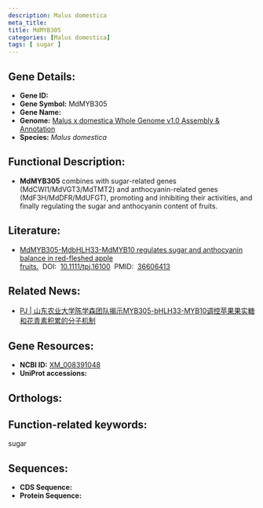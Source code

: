 ```yaml
---
description: Malus domestica
meta_title:
title: MdMYB305
categories: [Malus domestica]
tags: [ sugar ]
---
```


## Gene Details:
- **Gene ID:**	[]()
- **Gene Symbol:** MdMYB305
- **Gene Name:** 
- **Genome:** [Malus x domestica Whole Genome v1.0 Assembly & Annotation]()
- **Species:** *Malus domestica*

## Functional Description:
   - **MdMYB305** combines with sugar-related genes (MdCWI1/MdVGT3/MdTMT2) and anthocyanin-related genes (MdF3H/MdDFR/MdUFGT), promoting and inhibiting their activities, and finally regulating the sugar and anthocyanin content of fruits.

## Literature:
   - [MdMYB305-MdbHLH33-MdMYB10 regulates sugar and anthocyanin balance in red-fleshed apple fruits.]( https://onlinelibrary.wiley.com/doi/10.1111/tpj.16100)&nbsp;&nbsp;DOI:&nbsp;&nbsp;[10.1111/tpj.16100](https://onlinelibrary.wiley.com/doi/10.1111/tpj.16100)&nbsp;&nbsp;PMID:&nbsp;&nbsp;[36606413](https://pubmed.ncbi.nlm.nih.gov/36606413/)

## Related News:
   - [PJ | 山东农业大学陈学森团队揭示MYB305-bHLH33-MYB10调控苹果果实糖和花青素积累的分子机制](https://mp.weixin.qq.com/s?__biz=Mzg3MDEwNDEyMg==&mid=2247543781&idx=6&sn=2ff07ca5c616bd35b3df46d349662ded&chksm=ce9086b0f9e70fa69993e704d056e9b030a049782e9a5d04a10f7a35935186548e832974b436&scene=27#wechat_redirect)

## Gene Resources:
- **NCBI ID:** [XM_008391048](https://www.ncbi.nlm.nih.gov/gene/?term=XM_008391048)
- **UniProt accessions:** [](https://www.uniprot.org/uniprotkb//entry)

## Orthologs:

## Function-related keywords:
sugar

## Sequences:
- **CDS Sequence:**
- **Protein Sequence:**
